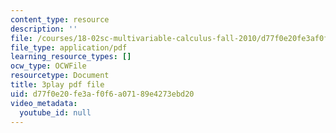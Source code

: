 ```yaml
---
content_type: resource
description: ''
file: /courses/18-02sc-multivariable-calculus-fall-2010/d77f0e20fe3af0f6a07189e4273ebd20_7w1qqEUwn2k.pdf
file_type: application/pdf
learning_resource_types: []
ocw_type: OCWFile
resourcetype: Document
title: 3play pdf file
uid: d77f0e20-fe3a-f0f6-a071-89e4273ebd20
video_metadata:
  youtube_id: null
---
```

